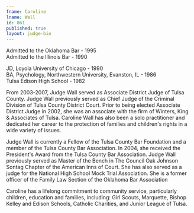 ```yaml
---
fname: Caroline
lname: Wall
id: 861
published: true
layout: judge-bio
---
```

Admitted to the Oklahoma Bar - 1995  
Admitted to the Illinois Bar - 1990

JD, Loyola University of Chicago - 1990  
BA, Psychology, Northwestern University, Evanston, IL - 1986  
Tulsa Edison High School - 1982

From 2003-2007, Judge Wall served as Associate District Judge of Tulsa
County. Judge Wall previously served as Chief Judge of the Criminal
Division of Tulsa County District Court. Prior to being elected
Associate District Judge in 2002, she was an associate with the firm of
Winters, King & Associates of Tulsa. Caroline Wall has also been a solo
practitioner and dedicated her career to the protection of families and
children's rights in a wide variety of issues.

Judge Wall is currently a Fellow of the Tulsa County Bar Foundation and
a member of the Tulsa County Bar Association. In 2004, she received the
President's Award from the Tulsa County Bar Association. Judge Wall
previously served as Master of the Bench in The Council Oak Johnson
Sontag Chapter of the American Inns of Court. She has also served as a
judge for the National High School Mock Trial Association. She is a
former officer of the Family Law Section of the Oklahoma Bar Association

Caroline has a lifelong commitment to community service, particularly
children, education and families, including: Girl Scouts, Marquette,
Bishop Kelley and Edison Schools, Catholic Charities, and Junior League
of Tulsa.
